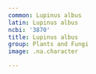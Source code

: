```yaml
---
common: Lupinus albus
latin: Lupinus albus
ncbi: '3870'
title: Lupinus albus
group: Plants and Fungi
image: .na.character

---
```

